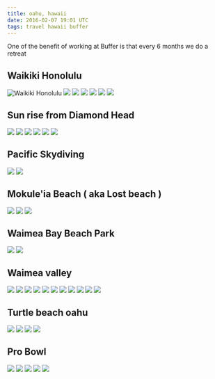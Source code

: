 ```yaml
---
title: oahu, hawaii
date: 2016-02-07 19:01 UTC
tags: travel hawaii buffer
---
```


One of the benefit of working at Buffer is that every 6 months we do a retreat 

## Waikiki Honolulu
![Waikiki Honolulu](/notes/016-02-07-oahu-hawaii/20160124-Buffer_Hawaii-4597-4896x3264.jpg)
![](/notes/016-02-07-oahu-hawaii/20160124-Buffer_Hawaii-4603-4896x3264.jpg)
![](/notes/016-02-07-oahu-hawaii/20160124-Buffer_Hawaii-4606-4896x3264.jpg)
![](/notes/016-02-07-oahu-hawaii/20160126-Buffer_Hawaii-4626-4896x3264.jpg)
![](/notes/016-02-07-oahu-hawaii/20160126-Buffer_Hawaii-4633-4896x3264.jpg)
![](/notes/016-02-07-oahu-hawaii/20160126-Buffer_Hawaii-4658-4896x3264.jpg)
![](/notes/016-02-07-oahu-hawaii/20160126-Buffer_Hawaii-4660-4896x3264.jpg)

## Sun rise from Diamond Head
![](/notes/016-02-07-oahu-hawaii/20160127-Buffer_Hawaii-4686-3264x4896.jpg)
![](/notes/016-02-07-oahu-hawaii/20160127-Buffer_Hawaii-4747-6400x2160.jpg)
![](/notes/016-02-07-oahu-hawaii/20160127-Buffer_Hawaii-4748-6400x2160.jpg)
![](/notes/016-02-07-oahu-hawaii/20160127-Buffer_Hawaii-4763-4896x3264.jpg)
![](/notes/016-02-07-oahu-hawaii/20160127-Buffer_Hawaii-4779-4896x3264.jpg)
![](/notes/016-02-07-oahu-hawaii/20160127-Buffer_Hawaii-4787-4896x3264.jpg)

## Pacific Skydiving

![](/notes/016-02-07-oahu-hawaii/20160128-Buffer_Hawaii_ski_diving-3674-3264x2448.jpg)
![](/notes/016-02-07-oahu-hawaii/20160128-Buffer_Hawaii_ski_diving-0044885-3680x2760.jpg)

## Mokule'ia Beach ( aka Lost beach )
![](/notes/016-02-07-oahu-hawaii/20160128-Buffer_Hawaii-4818-4896x3264.jpg)
![](/notes/016-02-07-oahu-hawaii/20160128-Buffer_Hawaii-4811-4896x3264.jpg)
![](/notes/016-02-07-oahu-hawaii/20160128-Buffer_Hawaii-4825-4896x3264.jpg)

## Waimea Bay Beach Park
![](/notes/016-02-07-oahu-hawaii/20160128-Buffer_Hawaii-4849-4896x3264.jpg)
![](/notes/016-02-07-oahu-hawaii/20160128-Buffer_Hawaii-4851-4896x3264.jpg)

## Waimea valley
![](/notes/016-02-07-oahu-hawaii/20160130-Buffer_Hawaii-4890-3264x4896.jpg)
![](/notes/016-02-07-oahu-hawaii/20160130-Buffer_Hawaii-4897-3264x4896.jpg)
![](/notes/016-02-07-oahu-hawaii/20160130-Buffer_Hawaii-4902-4896x3264.jpg)
![](/notes/016-02-07-oahu-hawaii/20160130-Buffer_Hawaii-4904-4896x3264.jpg)
![](/notes/016-02-07-oahu-hawaii/20160130-Buffer_Hawaii-4907-3264x4896.jpg)
![](/notes/016-02-07-oahu-hawaii/20160130-Buffer_Hawaii-4908-4896x3264.jpg)
![](/notes/016-02-07-oahu-hawaii/20160130-Buffer_Hawaii-4916-4896x3264.jpg)
![](/notes/016-02-07-oahu-hawaii/20160130-Buffer_Hawaii-4922-3264x4896.jpg)
![](/notes/016-02-07-oahu-hawaii/20160130-Buffer_Hawaii-4942-3264x4896.jpg)
![](/notes/016-02-07-oahu-hawaii/20160130-Buffer_Hawaii-4946-4896x3264.jpg)
![](/notes/016-02-07-oahu-hawaii/20160130-Buffer_Hawaii-4951-4896x3264.jpg)

## Turtle beach oahu
![](/notes/016-02-07-oahu-hawaii/20160130-Buffer_Hawaii-4972-4896x3264.jpg)
![](/notes/016-02-07-oahu-hawaii/20160130-Buffer_Hawaii-4980-4896x3264.jpg)
![](/notes/016-02-07-oahu-hawaii/20160130-Buffer_Hawaii-4987-3264x4896.jpg)
![](/notes/016-02-07-oahu-hawaii/20160130-Buffer_Hawaii-4989-4896x3264.jpg)

## Pro Bowl
![](/notes/016-02-07-oahu-hawaii/20160131-Hawaii_ProBowl-5003-4896x3264.jpg)
![](/notes/016-02-07-oahu-hawaii/20160131-Hawaii_ProBowl-5024-4896x3264.jpg)
![](/notes/016-02-07-oahu-hawaii/20160131-Hawaii_ProBowl-5034-4896x3264.jpg)
![](/notes/016-02-07-oahu-hawaii/20160131-Hawaii_ProBowl-5040-4896x3264.jpg)
![](/notes/016-02-07-oahu-hawaii/20160131-Hawaii_ProBowl-5049-4896x3264.jpg)
